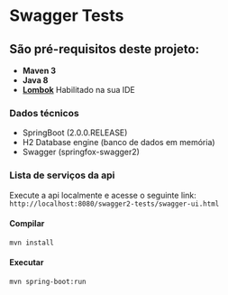 # Swagger Tests

## São pré-requisitos deste projeto:

* **Maven 3**
* **Java 8**
* **[Lombok](https://projectlombok.org/)** Habilitado na sua IDE

### Dados técnicos

- SpringBoot (2.0.0.RELEASE)
- H2 Database engine (banco de dados em memória)
- Swagger (springfox-swagger2)

### Lista de serviços da api

Execute a api localmente e acesse o seguinte link:
`http://localhost:8080/swagger2-tests/swagger-ui.html`

#### Compilar
```
mvn install
```
#### Executar
```
mvn spring-boot:run
```